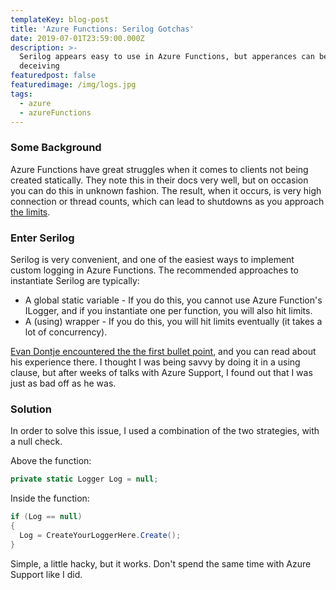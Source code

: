 ```yaml
---
templateKey: blog-post
title: 'Azure Functions: Serilog Gotchas'
date: 2019-07-01T23:59:00.000Z
description: >-
  Serilog appears easy to use in Azure Functions, but apperances can be
  deceiving
featuredpost: false
featuredimage: /img/logs.jpg
tags:
  - azure
  - azureFunctions
---
```


### Some Background

Azure Functions have great struggles when it comes to clients not being created statically. They note this in their docs very well, but on occasion you can do this in unknown fashion. The result, when it occurs, is very high connection or thread counts, which can lead to shutdowns as you approach [the limits](/blog/azure-functions-limits-how-to-overcome/).

### Enter Serilog

Serilog is very convenient, and one of the easiest ways to implement custom logging in Azure Functions. The recommended approaches to instantiate Serilog are typically:

- A global static variable - If you do this, you cannot use Azure Function's ILogger, and if you instantiate one per function, you will also hit limits.
- A (using) wrapper - If you do this, you will hit limits eventually (it takes a lot of concurrency).

[Evan Dontje encountered the the first bullet point](https://evandontje.com/2018/10/09/high-thread-count-in-azure-functions/), and you can read about his experience there. I thought I was being savvy by doing it in a using clause, but after weeks of talks with Azure Support, I found out that I was just as bad off as he was.

### Solution

In order to solve this issue, I used a combination of the two strategies, with a null check.

Above the function:

```csharp
private static Logger Log = null;
```

Inside the function:

```csharp
if (Log == null)
{
  Log = CreateYourLoggerHere.Create();
}
```

Simple, a little hacky, but it works. Don't spend the same time with Azure Support like I did.
